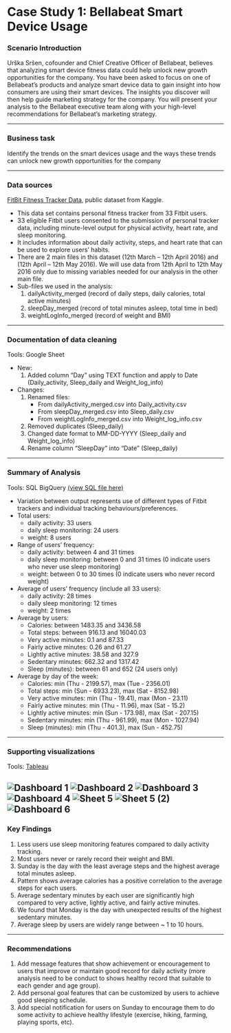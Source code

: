 # Case Study 1: Bellabeat Smart Device Usage

### **Scenario Introduction**
Urška Sršen, cofounder and Chief Creative Officer of Bellabeat, believes that analyzing smart device fitness data could help unlock new growth opportunities for the company. 
You have been asked to focus on one of Bellabeat’s products and analyze smart device data to gain insight into how consumers are using their smart devices. 
The insights you discover will then help guide marketing strategy for the company. 
You will present your analysis to the Bellabeat executive team along with your high-level recommendations for Bellabeat’s marketing strategy.

---
### **Business task**
Identify the trends on the smart devices usage and the ways these trends can unlock new growth opportunities for the company 

---
### **Data sources**
[FitBit Fitness Tracker Data](https://www.kaggle.com/datasets/arashnic/fitbit?resource=download&select=mturkfitbit_export_4.12.16-5.12.16), public dataset from Kaggle. 
- This data set contains personal fitness tracker from 33 Fitbit users.
- 33 eligible Fitbit users consented to the submission of personal tracker data, including minute-level output for physical activity, heart rate, and sleep monitoring.
- It includes information about daily activity, steps, and heart rate that can be used to explore users’ habits.
- There are 2 main files in this dataset (12th March – 12th April 2016) and (12th April – 12th May 2016). We will use data from 12th April to 12th May 2016 only due to missing variables needed for our analysis in the other main file.
- Sub-files we used in the analysis:
  1.	dailyActivity_merged (record of daily steps, daily calories, total active minutes)
  2.	sleepDay_merged (record of total minutes asleep, total time in bed)
  3.	weightLogInfo_merged (record of weight and BMI)
---
### **Documentation of data cleaning**
Tools: Google Sheet
- New:
  1. Added column “Day” using TEXT function and apply to Date (Daily_activity, Sleep_daily and Weight_log_info)  
- Changes:
  1. Renamed files:
       - From dailyActivity_merged.csv into Daily_activity.csv
       - From sleepDay_merged.csv into Sleep_daily.csv
       - From weightLogInfo_merged.csv into Weight_log_info.csv
  2. Removed duplicates (Sleep_daily)
  3. Changed date format to MM-DD-YYYY (Sleep_daily and Weight_log_info)
  4. Rename column “SleepDay” into “Date” (Sleep_daily)
---
### **Summary of Analysis**
Tools: SQL BigQuery [(view SQL file here)](Case_Study_1_Bellabeat_Smart_Device_Usage.sql)
- Variation between output represents use of different types of Fitbit trackers and individual tracking behaviours/preferences.
- Total users:
  -	daily activity: 33 users
  -	daily sleep monitoring: 24 users
  -	weight: 8 users
- Range of users’ frequency:
  -	daily activity: between 4 and 31 times
  -	daily sleep monitoring: between 0 and 31 times (0 indicate users who never use sleep monitoring)
  -	weight: between 0 to 30 times (0 indicate users who never record weight)
- Average of users’ frequency (include all 33 users):
  -	daily activity: 28 times
  -	daily sleep monitoring: 12 times
  -	weight: 2 times
- Average by users:
  -	Calories: between 1483.35 and 3436.58
  -	Total steps: between 916.13 and 16040.03
  -	Very active minutes: 0.1 and 87.33
  -	Fairly active minutes: 0.26 and 61.27
  -	Lightly active minutes: 38.58 and 327.9
  -	Sedentary minutes: 662.32 and 1317.42
  -	Sleep (minutes): between 61 and 652 (24 users only)
- Average by day of the week:
  -	Calories: min (Thu - 2199.57), max (Tue - 2356.01) 
  -	Total steps: min (Sun - 6933.23), max (Sat - 8152.98) 
  -	Very active minutes: min (Thu - 19.41), max (Mon - 23.11) 
  -	Fairly active minutes: min (Thu - 11.96), max (Sat - 15.2) 
  -	Lightly active minutes: min (Sun - 173.98), max (Sat - 207.15) 
  -	Sedentary minutes: min (Thu - 961.99), max (Mon - 1027.94) 
  -	Sleep (minutes): min (Thu - 401.3), max (Sun - 452.75)
---
### **Supporting visualizations**
Tools: [Tableau](https://public.tableau.com/views/BellabeatCaseStudy_17183488909900/Dashboard1?:language=en-US&:sid=&:display_count=n&:origin=viz_share_link)

![Dashboard 1](https://github.com/NurNadhrah/Case-Study-1-Bellabeat-Smart-Device-Usage/assets/153793854/ffaef5e9-4f9f-45cb-9d44-61251871bd71)
![Dashboard 2](https://github.com/NurNadhrah/Case-Study-1-Bellabeat-Smart-Device-Usage/assets/153793854/7e05c111-8253-4df0-b0fe-115b84e7636f)
![Dashboard 3](https://github.com/NurNadhrah/Case-Study-1-Bellabeat-Smart-Device-Usage/assets/153793854/c361f85d-568f-49dc-9d50-97e837edb82c)
![Dashboard 4](https://github.com/NurNadhrah/Case-Study-1-Bellabeat-Smart-Device-Usage/assets/153793854/bcca4635-766a-4446-bfda-bd8224c7d255)
![Sheet 5](https://github.com/NurNadhrah/Case-Study-1-Bellabeat-Smart-Device-Usage/assets/153793854/e4f2d336-a123-4339-966e-77e219fda1c7)
![Sheet 5 (2)](https://github.com/NurNadhrah/Case-Study-1-Bellabeat-Smart-Device-Usage/assets/153793854/ac98c637-eb10-4a55-8e0d-de411e115225)
![Dashboard 6](https://github.com/NurNadhrah/Case-Study-1-Bellabeat-Smart-Device-Usage/assets/153793854/cd981d31-c98d-4f95-9799-d308670facdb)
---
### **Key Findings**
1. Less users use sleep monitoring features compared to daily activity tracking.
2. Most users never or rarely record their weight and BMI.
3. Sunday is the day with the least average steps and the highest average total minutes asleep.
4. Pattern shows average calories has a positive correlation to the average steps for each users.
5. Average sedentary minutes by each user are significantly high compared to very active, lightly active, and fairly active minutes.
6. We found that Monday is the day with unexpected results of the highest sedentary minutes.
7. Average sleep by users are widely range between ~ 1 to 10 hours.
---
### **Recommendations**
1. Add message features that show achievement or encouragement to users that improve or maintain good record for daily activity (more analysis need to be conduct to shows healthy record that suitable to each gender and age group).
2. Add personal goal features that can be customized by users to achieve good sleeping schedule.
3. Add special notification for users on Sunday to encourage them to do some activity to achieve healthy lifestyle (exercise, hiking, farming, playing sports, etc).

